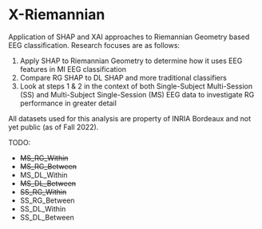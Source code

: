 # X-Riemannian
Application of SHAP and XAI approaches to Riemannian Geometry based EEG classification. Research focuses are as follows:

1. Apply SHAP to Riemannian Geometry to determine how it uses EEG features in MI EEG classification
2. Compare RG SHAP to DL SHAP and more traditional classifiers
3. Look at steps 1 & 2 in the context of both Single-Subject Multi-Session (SS) and Multi-Subject Single-Session (MS) 
EEG data to investigate RG performance in greater detail

All datasets used for this analysis are property of INRIA Bordeaux and not yet public (as of Fall 2022).

TODO:

* ~~MS_RG_Within~~
* ~~MS_RG_Between~~
* MS_DL_Within
* ~~MS_DL_Between~~
* ~~SS_RG_Within~~
* SS_RG_Between
* SS_DL_Within
* SS_DL_Between